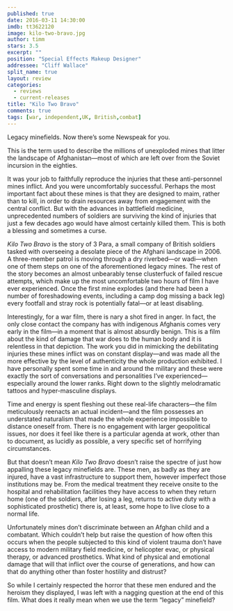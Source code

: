 ```yaml
---
published: true
date: 2016-03-11 14:30:00
imdb: tt3622120
image: kilo-two-bravo.jpg
author: timm
stars: 3.5
excerpt: ""
position: "Special Effects Makeup Designer"
addressee: "Cliff Wallace"
split_name: true
layout: review
categories: 
  - reviews
  - current-releases
title: "Kilo Two Bravo"
comments: true
tags: [war, independent,UK, British,combat]
---
```

Legacy minefields. Now there’s some Newspeak for you. 

This is the term used to describe the millions of unexploded mines that litter the landscape of Afghanistan—most of which are left over from the Soviet incursion in the eighties. 

It was your job to faithfully reproduce the injuries that these anti-personnel mines inflict. And you were uncomfortably successful. Perhaps the most important fact about these mines is that they are designed to maim, rather than to kill, in order to drain resources away from engagement with the central conflict. But with the advances in battlefield medicine, unprecedented numbers of soldiers are surviving the kind of injuries that just a few decades ago would have almost certainly killed them. This is both a blessing and sometimes a curse.

_Kilo Two Bravo_ is the story of 3 Para, a small company of British soldiers tasked with overseeing a desolate piece of the Afghani landscape in 2006. A three-member patrol is moving through a dry riverbed—or wadi—when one of them steps on one of the aforementioned legacy mines. The rest of the story becomes an almost unbearably tense clusterfuck of failed rescue attempts, which make up the most uncomfortable two hours of film I have ever experienced. Once the first mine explodes (and there had been a number of foreshadowing events, including a camp dog missing a back leg) every footfall and stray rock is potentially fatal—or at least disabling.

Interestingly, for a war film, there is nary a shot fired in anger. In fact, the only close contact the company has with indigenous Afghanis comes very early in the film—in a moment that is almost absurdly benign. This is a film about the kind of damage that war does to the human body and it is relentless in that depiction. The work you did in mimicking the debilitating injuries these mines inflict was on constant display—and was made all the more effective by the level of authenticity the whole production exhibited. I have personally spent some time in and around the military and these were exactly the sort of conversations and personalities I’ve experienced—especially around the lower ranks. Right down to the slightly melodramatic tattoos and hyper-masculine displays. 

Time and energy is spent fleshing out these real-life characters—the film meticulously reenacts an actual incident—and the film possesses an understated naturalism that made the whole experience impossible to distance oneself from. There is no engagement with larger geopolitical issues, nor does it feel like there is a particular agenda at work, other than to document, as lucidly as possible, a very specific set of horrifying circumstances.

But that doesn’t mean _Kilo Two Bravo_ doesn’t raise the spectre of just how appalling these legacy minefields are. These men, as badly as they are injured, have a vast infrastructure to support them, however imperfect those institutions may be. From the medical treatment they receive onsite to the hospital and rehabilitation facilities they have access to when they return home (one of the soldiers, after losing a leg, returns to active duty with a sophisticated prosthetic) there is, at least, some hope to live close to a normal life.

Unfortunately mines don’t discriminate between an Afghan child and a combatant. Which couldn’t help but raise the question of how often this occurs when the people subjected to this kind of violent trauma don’t have access to modern military field medicine, or helicopter evac, or physical therapy, or advanced prosthetics. What kind of physical and emotional damage that will that inflict over the course of generations, and how can that do anything other than foster hostility and distrust?

So while I certainly respected the horror that these men endured and the heroism they displayed, I was left with a nagging question at the end of this film. What does it really mean when we use the term “legacy” minefield? 